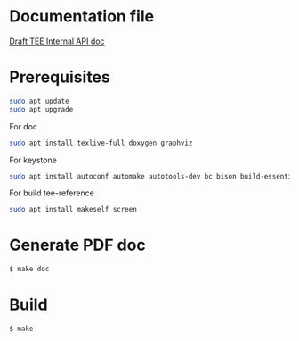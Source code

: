# Documentation file

   [Draft TEE Internal API doc](./tee-internal-doc-draft.pdf)

# Prerequisites

```sh
sudo apt update
sudo apt upgrade
```

For doc
```sh
sudo apt install texlive-full doxygen graphviz

```

For keystone
```sh
sudo apt install autoconf automake autotools-dev bc bison build-essential curl expat libexpat1-dev flex gawk gcc git gperf libgmp-dev libmpc-dev libmpfr-dev libtool texinfo tmux patchutils zlib1g-dev wget bzip2 patch vim-common lbzip2 python pkg-config libglib2.0-dev libpixman-1-dev device-tree-compiler expect
```

For build tee-reference
```sh
sudo apt install makeself screen
```

# Generate PDF doc

```sh
$ make doc
```

# Build

```sh
$ make
```
